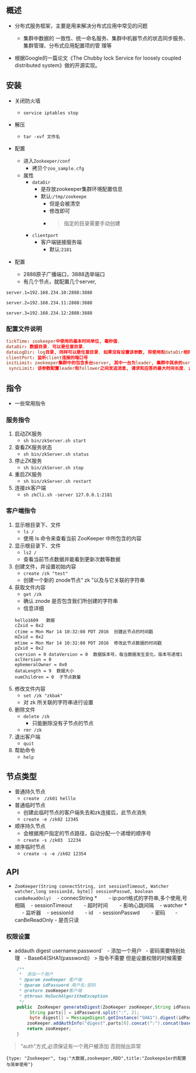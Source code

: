 ## 概述
- 分布式服务框架，主要是用来解决分布式应用中常见的问题
    - 集群中数据的 一致性、统一命名服务、集群中机器节点的状态同步服务、集群管理、分布式应用配置项的管 理等

- 根据Google的一篇论文《The Chubby lock Service for loosely coupled distributed system》做的开源实现。

## 安装
- 关闭防火墙
    - `service iptables stop`
- 解压
    - `tar -xvf 文件名`
- 配置
    - 进入`Zookeeper/conf`
        - 拷贝个`zoo_sample.cfg`
    - 属性
        - `dataDir`
            - 是存放zookeeper集群环境配置信息
            - 默认:`/tmp/zookeepe`
                - 但是会被清空
                - 修改即可
                - > 指定的目录需要手动创建
        - `clientport`
            - 客户端链接服务端
                - 默认:`2181`

- 配置
    - 2888原子广播端口，3888选举端口
    - 有几个节点，就配置几个server,

```
server.1=192.168.234.10:2888:3888

server.2=192.168.234.11:2888:3888

server.3=192.168.234.12:2888:3888
```

### 配置文件说明
```cnf
tickTime: zookeeper中使用的基本时间单位, 毫秒值.
dataDir: 数据目录. 可以是任意目录.
dataLogDir: log目录, 同样可以是任意目录. 如果没有设置该参数, 将使用和dataDir相同的设 置.
clientPort: 监听client连接的端口号
initLimit: zookeeper集群中的包含多台server, 其中一台为leader, 集群中其余的server为 follower. initLimit参数配置初始化连接时, follower和leader之间的最长心跳时间. 此时该参 数设置为5, 说明时间限制为5倍tickTime, 即5*2000=10000ms=10s.
 syncLimit: 该参数配置leader和follower之间发送消息, 请求和应答的最大时间长度. 此时该 参数设置为2, 说明时间限制为2倍tickTime, 即4000ms.
```

## 指令
- 一些常用指令

### 服务指令

1. 启动ZK服务
    - `sh bin/zkServer.sh start`
2. 查看ZK服务状态
    - `sh bin/zkServer.sh status`
3. 停止ZK服务
    - `sh bin/zkServer.sh stop`
4. 重启ZK服务
    - `sh bin/zkServer.sh restart`
5. 连接zk客户端
    - `sh zkCli.sh -server 127.0.0.1:2181`

### 客户端指令

1. 显示根目录下、文件
    - `ls /`
    - 使用 ls 命令来查看当前 ZooKeeper 中所包含的内容
2. 显示根目录下、文件
    - `ls2 /`
    - 查看当前节点数据并能看到更新次数等数据
3. 创建文件，并设置初始内容
    - `create /zk "test"`
    - 创建一个新的 znode节点“ zk ”以及与它关联的字符串
4. 获取文件内容
    - `get /zk`
    - 确认 znode 是否包含我们所创建的字符串
    - 信息详细
    ```
    hello1609   数据
    cZxid = 0x2
    ctime = Mon Mar 14 10:32:08 PDT 2016  创建此节点的时间戳
    mZxid = 0x2
    mtime = Mon Mar 14 10:32:08 PDT 2016  修改此节点数据的时间戳
    pZxid = 0x2
    cversion = 0 dataVersion = 0  数据版本号，每当数据发生变化，版本号递增1
    aclVersion = 0
    ephemeralOwner = 0x0
    dataLength = 9  数据大小
    numChildren = 0  子节点数量
    ```
5. 修改文件内容
    - `set /zk "zkbak" `
    - 对 zk 所关联的字符串进行设置
6. 删除文件
    - `delete /zk`
        - 只能删除没有子节点的节点
    - `rmr /zk`
7. 退出客户端
    - `quit`
8. 帮助命令
    - `help`


## 节点类型

- 普通持久节点
    - `create  /zk01 helllo`
- 普通临时节点
    - 创建此临时节点的客户端失去和zk连接后，此节点消失
    -  `create -e /zk02 12345`
- 顺序持久节点
    - 会根据用户指定的节点路径，自动分配一个递增的顺序号
    - `create -s /zk03  12234`
- 顺序临时节点
    - `create -s -e /zk02 12354`

## API 
-  `ZooKeeper(String connectString, int sessionTimeout, Watcher watcher,long sessionId, byte[] sessionPasswd, boolean canBeReadOnly)`
    - connecString *
        - ip:port格式的字符串,多个使用,号相隔
    - sessionTimeout 
        - 超时时间
        - 影响心跳间隔
    - watcher *
        - 监听器 
    - sessionId
        - id
    - sessionPasswd
        - 密码   
    - canBeReadOnly
        - 是否只读

### 权限设置
- addauth digest username:password`
   - 添加一个用户
   - 密码需要特别处理
   - Base64(SHA1(password))
   > 指令不需要 但是设置权限的时候需要

```java
    /**
     *  添加一个用户
     * @param zooKeeper 客户端
     * @param idPassword 用户名:密码
     * @return zooKeeper客户端
     * @throws NoSuchAlgorithmException
     */
    public  ZooKeeper generateDigest(ZooKeeper zooKeeper,String idPassword) throws NoSuchAlgorithmException {
         String parts[] = idPassword.split(":", 2);
         byte digest[] = MessageDigest.getInstance("SHA1").digest(idPassword.getBytes());
        zooKeeper.addAuthInfo("digest",parts[0].concat(":").concat(base64Encode(digest)).getBytes());
        return zooKeeper;
    }
```
> "auth"方式,必须保证有一个用户被添加 否则抛出异常

```blog
{type: "Zookeeper", tag:"大数据,zookeeper,RDD",title:"Zookeepe1er的配置与简单使用"}
```
